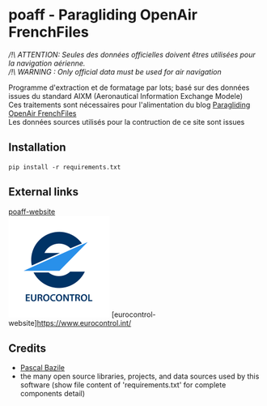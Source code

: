 # poaff - Paragliding OpenAir FrenchFiles

*/!\ ATTENTION: Seules des données officielles doivent êtres utilisées pour la navigation aérienne.*  
*/!\ WARNING  : Only official data must be used for air navigation*  

Programme d'extraction et de formatage par lots; basé sur des données issues du standard AIXM (Aeronautical Information Exchange Modele)  
Ces traitements sont nécessaires pour l'alimentation du blog [Paragliding OpenAir FrenchFiles](http://pascal.bazile.free.fr/paraglidingFolder/divers/GPS/OpenAir-Format/)  
Les données sources utilisés pour la contruction de ce site sont issues  


## Installation
```
pip install -r requirements.txt
```


## External links
[poaff-website](http://pascal.bazile.free.fr/paraglidingFolder/divers/GPS/OpenAir-Format/)  
![eurocontrol-website](eurocontrol.svg)  [eurocontrol-website]https://www.eurocontrol.int/  


## Credits
- [Pascal Bazile](https://github.com/BPascal-91/)  
- the many open source libraries, projects, and data sources used by this software (show file content of 'requirements.txt' for complete components detail)  

